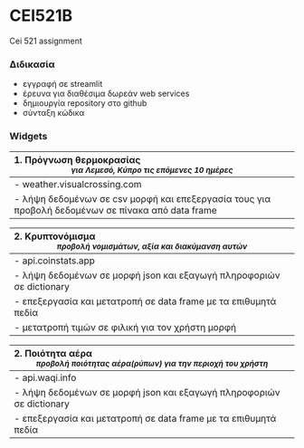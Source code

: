 # CEI521B
Cei 521 assignment

### Διδικασία
- εγγραφή σε streamlit
- έρευνα για διαθέσιμα δωρεάν web services
- δημιουργία repository στο github
- σύνταξη κώδικα

### Widgets

| <div style="text-align: left">1. **Πρόγνωση θερμοκρασίας**</div> <small>*για Λεμεσό, Κύπρο τις επόμενες 10 ημέρες*<small> |
|---------------------------------------------------------------------------------------------------------------------------|
| - weather.visualcrossing.com                                                                                              |
| - λήψη δεδομένων σε csv μορφή και επεξεργασία τους για προβολή δεδομένων σε πίνακα από data frame                         |

| <div style="text-align: left">2. **Kρυπτονόμισμα**</div> <small>*προβολή νομισμάτων, αξία και διακύμανση αυτών* </small> |
|--------------------------------------------------------------------------------------------------------------------------|
| - api.coinstats.app                                                                                                      | 
| - λήψη δεδομένων σε μορφή json και εξαγωγή πληροφοριών σε dictionary                                                     |
| - επεξεργασία και μετατροπή σε data frame με τα επιθυμητά πεδία                                                          |
| - μετατροπή τιμών σε φιλική για τον χρήστη μορφή                                                                         |

| <div style="text-align: left">2. **Ποιότητα αέρα**</div> <small>*προβολή ποιότητας αέρα(ρύπων) για την περιοχή του χρήστη* </small> |
|-------------------------------------------------------------------------------------------------------------------------------------|
| - api.waqi.info                                                                                                                     | 
| - λήψη δεδομένων σε μορφή json και εξαγωγή πληροφοριών σε dictionary                                                                |
| - επεξεργασία και μετατροπή σε data frame με τα επιθυμητά πεδία                                                                     |



